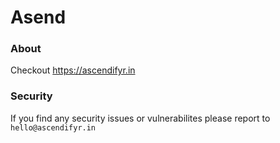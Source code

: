 # Asend 
### About 
Checkout https://ascendifyr.in

### Security
If you find any security issues or vulnerabilites please report to ```hello@ascendifyr.in```
